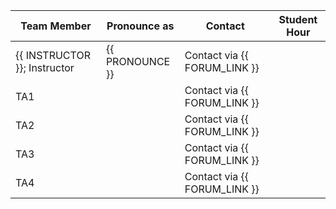 | Team Member                  | Pronounce as    | Contact                      | Student Hour |
|------------------------------|-----------------|------------------------------|--------------|
| {{ INSTRUCTOR }}; Instructor | {{ PRONOUNCE }} | Contact via {{ FORUM_LINK }} | []()         |
| TA1                          |                 | Contact via {{ FORUM_LINK }} | []()         |
| TA2                          |                 | Contact via {{ FORUM_LINK }} | []()         |
| TA3                          |                 | Contact via {{ FORUM_LINK }} | []()         |
| TA4                          |                 | Contact via {{ FORUM_LINK }} | []()         |